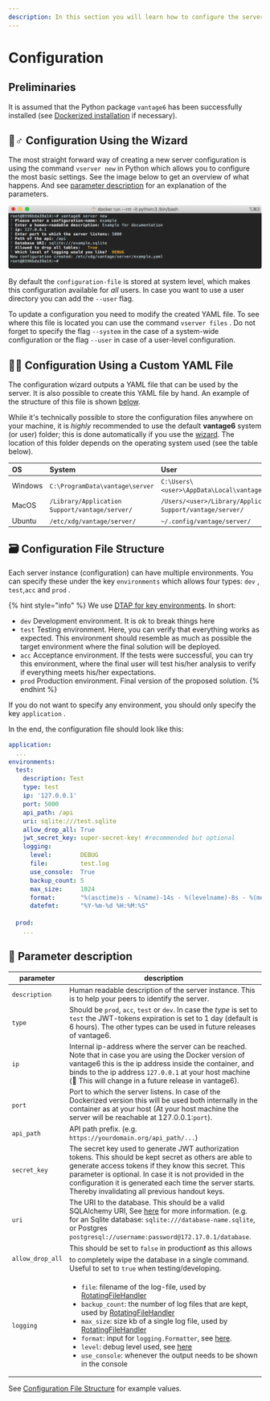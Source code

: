 ```yaml
---
description: In this section you will learn how to configure the server.
---
```


# Configuration

## Preliminaries
It is assumed that the Python package `vantage6` has been successfully installed \(see [Dockerized installation](../../installation/dockerized-installation.md) if necessary\).

## 🧙♂ Configuration Using the Wizard

The most straight forward way of creating a new server configuration is using the command `vserver new` in Python which allows you to configure the most basic settings. See the image below to get an overview of what happens. And see [parameter description](#-parameter-description) for an explanation of the parameters.

![Configuring a new server using the wizard](../../.gitbook/assets/annotation-2019-06-13-112656.png)

By default the `configuration-file` is stored at system level, which makes this configuration available for _all_ users. In case you want to use a user directory you can add the `--user` flag.

To update a configuration you need to modify the created YAML file. To see where this file is located you can use the command `vserver files` . Do not forget to specify the flag `--system` in the case of a system-wide configuration or the flag `--user` in case of a user-level configuration.

## 👩🔬 Configuration Using a Custom YAML File

The configuration wizard outputs a YAML file that can be used by the server. It is also possible to create this YAML file by hand. An example of the structure of this file is shown [below](server-configuration.md#configuration-file-structure).

While it's technically possible to store the configuration files anywhere on your machine, it is _highly_ recommended to use the default **vantage6** system \(or user\) folder; this is done automatically if you use the [wizard](server-configuration.md#configure-using-the-wizard). The location of this folder depends on the operating system used \(see the table below\).

| OS | System | User |
| :--- | :--- | :--- |
| Windows | `C:\ProgramData\vantage\server` | `C:\Users\<user>\AppData\Local\vantage\server\` |
| MacOS | `/Library/Application Support/vantage/server/` | `/Users/<user>/Library/Application Support/vantage/server/` |
| Ubuntu | `/etc/xdg/vantage/server/` | `~/.config/vantage/server/` |

## 🗃 Configuration File Structure

Each server instance \(configuration\) can have multiple environments. You can specify these under the key `environments` which allows four types: `dev` , `test`,`acc` and `prod` .

{% hint style="info" %}
We use [DTAP for key environments](https://en.wikipedia.org/wiki/Development,_testing,_acceptance_and_production). In short:

* `dev` Development environment. It is ok to break things here
* `test` Testing environment. Here, you can verify that everything works as expected. This environment should resemble as much as possible the target environment where the final solution will be deployed.
* `acc` Acceptance environment. If the tests were successful, you can try this environment, where the final user will test  his/her analysis to verify if everything meets his/her expectations.
* `prod` Production environment. Final version of the proposed solution.
{% endhint %}

If you do not want to specify any environment, you should only specify the key `application` .

In the end, the configuration file should look like this:

```yaml
application:
  ...
environments:
  test:
    description: Test
    type: test
    ip: '127.0.0.1'
    port: 5000
    api_path: /api
    uri: sqlite:///test.sqlite
    allow_drop_all: True
    jwt_secret_key: super-secret-key! #recommended but optional
    logging:
      level:        DEBUG
      file:         test.log
      use_console:  True
      backup_count: 5
      max_size:     1024
      format:       "%(asctime)s - %(name)-14s - %(levelname)-8s - %(message)s"
      datefmt:      "%Y-%m-%d %H:%M:%S"

  prod:
    ...
```

## 📰 Parameter description

| parameter | description |
| --------- | ----------- |
| `description` | Human readable description of the server instance. This is to help your peers to identify the server. |
| `type` | Should be `prod`, `acc`, `test` or `dev`. In case the _type_ is set to `test` the JWT-tokens expiration is set to 1 day (default is 6 hours). The other types can be used in future releases of vantage6. |
| `ip` | Internal ip-address where the server can be reached. Note that in case you are using the Docker version of vantage6 this is the ip address inside the container, and binds to the ip address `127.0.0.1` at your host machine (🚧 This will change in a future release in vantage6). |
| `port` | Port to which the server listens. In case of the Dockerized version this will be used both internally in the container as at your host (At your host machine the server will be reachable at 127.0.0.1:`port`). |
| `api_path` | API path prefix. (e.g. `https://yourdomain.org/api_path/...`) |
| `secret_key` | The secret key used to generate JWT authorization tokens. This should be kept secret as others are able to generate access tokens if they know this secret. This parameter is optional. In case it is not provided in the configuration it is generated each time the server starts. Thereby invalidating all previous handout keys.
| `uri` | The URI to the database. This should be a valid SQLAlchemy URI, See [here](https://docs.sqlalchemy.org/en/latest/core/engines.html#database-urls) for more information. (e.g. for an Sqlite database: `sqlite:///database-name.sqlite`, or Postgres `postgresql://username:password@172.17.0.1/database`.
| `allow_drop_all` | This should be set to `false` in production❗ as this allows to completely wipe the database in a single command. Useful to set to `true` when testing/developing.
| `logging` | <ul><li>`file`: filename of the log-file, used by [RotatingFileHandler](https://docs.python.org/3/library/logging.handlers.html#logging.handlers.RotatingFileHandler)</li><li>`backup_count`: the number of log files that are kept, used by [RotatingFileHandler](https://docs.python.org/3/library/logging.handlers.html#logging.handlers.RotatingFileHandler)</li><li>`max_size`: size kb of a single log file, used by [RotatingFileHandler](https://docs.python.org/3/library/logging.handlers.html#logging.handlers.RotatingFileHandler)</li><li>`format`: input for `logging.Formatter`, see [here](https://docs.python.org/3/library/logging.html#logging.Formatter).</li><li>`level`: debug level used, see [here](https://docs.python.org/3/library/logging.html#logging-levels)</li><li>`use_console`: whenever the output needs to be shown in the console</li></ul>

See [Configuration File Structure](#-configuration-file-structure) for example values.